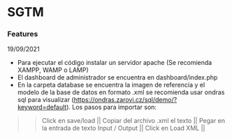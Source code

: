 # SGTM


### Features ###
19/09/2021
- Para ejecutar el código instalar un servidor apache (Se recomienda XAMPP, WAMP o LAMP)
- El dashboard de administrador se encuentra en dashboard/index.php
- En la carpeta database se encuentra la imagen de referencia y el modelo de la base de datos en formato .xml se recomienda usar ondras sql para visualizar (https://ondras.zarovi.cz/sql/demo/?keyword=default). Los pasos para importar son:
>>Click en save/load ||
>>Copiar del archivo .xml el texto ||
>>Pegar en la entrada de texto Input / Output ||
>>Click en Load XML ||
